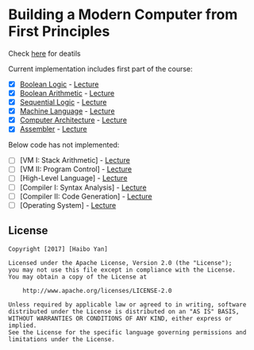 # Building a Modern Computer from First Principles

Check [here](http://nand2tetris.org) for deatils

Current implementation includes first part of the course:

* [X] [Boolean Logic](./projects/01) - [Lecture](http://nand2tetris.org/01.php)
* [X] [Boolean Arithmetic](./projects/02) - [Lecture](http://nand2tetris.org/02.php)
* [X] [Sequential Logic](./projects/03) - [Lecture](http://nand2tetris.org/03.php)
* [X] [Machine Language](./projects/04) - [Lecture](http://nand2tetris.org/04.php)
* [X] [Computer Architecture](./projects/05) - [Lecture](http://nand2tetris.org/05.php)
* [X] [Assembler](./projects/06) - [Lecture](http://nand2tetris.org/06.php)

Below code has not implemented:

* [ ] [VM I: Stack Arithmetic] - [Lecture](http://nand2tetris.org/07.php)
* [ ] [VM II: Program Control] - [Lecture](http://nand2tetris.org/08.php)
* [ ] [High-Level Language] - [Lecture](http://nand2tetris.org/09.php)
* [ ] [Compiler I: Syntax Analysis] - [Lecture](http://nand2tetris.org/10.php)
* [ ] [Compiler II: Code Generation] - [Lecture](http://nand2tetris.org/11.php)
* [ ] [Operating System] - [Lecture](http://nand2tetris.org/12.php)

## License

    Copyright [2017] [Haibo Yan]

    Licensed under the Apache License, Version 2.0 (the "License");
    you may not use this file except in compliance with the License.
    You may obtain a copy of the License at

        http://www.apache.org/licenses/LICENSE-2.0

    Unless required by applicable law or agreed to in writing, software
    distributed under the License is distributed on an "AS IS" BASIS,
    WITHOUT WARRANTIES OR CONDITIONS OF ANY KIND, either express or implied.
    See the License for the specific language governing permissions and
    limitations under the License.



